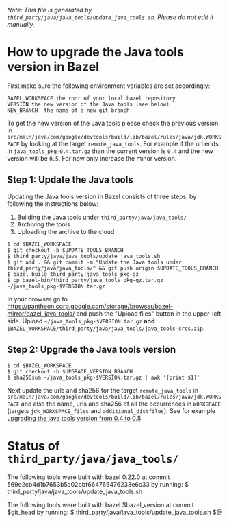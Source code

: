 *Note: This file is generated by `third_party/java/java_tools/update_java_tools.sh`. Please do not edit it manually.*

# How to upgrade the Java tools version in Bazel

First make sure the following environment variables are set accordingly:

```
BAZEL_WORKSPACE the root of your local bazel repository
VERSION the new version of the Java tools (see below)
NEW_BRANCH  the name of a new git branch
```

To get the new version of the Java tools please check the previous version in
`src/main/java/com/google/devtools/build/lib/bazel/rules/java/jdk.WORKSPACE`
by looking at the target `remote_java_tools`. For example if the url ends in
`java_tools_pkg-0.4.tar.gz` than the current version is `0.4` and the new
version will be `0.5`. For now only increase the minor version.

## Step 1: Update the Java tools

Updating the Java tools version in Bazel consists of three steps, by following the instructions below:
1. Building the Java tools under `third_party/java/java_tools/`
2. Archiving the tools
3. Uploading the archive to the cloud

```
$ cd $BAZEL_WORKSPACE
$ git checkout -b $UPDATE_TOOLS_BRANCH
$ third_party/java/java_tools/update_java_tools.sh
$ git add . && git commit -m "Update the Java tools under third_party/java/java_tools/" && git push origin $UPDATE_TOOLS_BRANCH
$ bazel build third_party:java_tools_pkg-gz
$ cp bazel-bin/third_party/java_tools_pkg-gz.tar.gz ~/java_tools_pkg-$VERSION.tar.gz
```

In your browser go to https://pantheon.corp.google.com/storage/browser/bazel-mirror/bazel_java_tools/
and push the "Upload files" button in the upper-left side. Upload `~/java_tools_pkg-$VERSION.tar.gz`
**and** `$BAZEL_WORKSPACE/third_party/java/java_tools/java_tools-srcs.zip`.

## Step 2: Upgrade the Java tools version

```
$ cd $BAZEL_WORKSPACE
$ git checkout -b $UPGRADE_VERSION_BRANCH
$ sha256sum ~/java_tools_pkg-$VERSION.tar.gz | awk '{print $1}'
```

Next update the urls and sha256 for the target `remote_java_tools` in
`src/main/java/com/google/devtools/build/lib/bazel/rules/java/jdk.WORKSPACE`
and also the name, urls and sha256 of all the occurrences in `WORKSPACE`
(targets `jdk_WORKSPACE_files` and `additional_distfiles`).
See for example [upgrading the java tools version from 0.4 to 0.5](https://github.com/bazelbuild/bazel/pull/7541/commits/93eee0e222df9d8aedd6661ea73311645824f188)

# Status of `third_party/java/java_tools/`

The following tools were built with bazel 0.22.0 at commit 569e2cb4d1b7653b5a02bbf664765476233e6c33
by running:
$ third_party/java/java_tools/update_java_tools.sh



The following tools were built with bazel $bazel_version at commit $git_head
by running:
$ third_party/java/java_tools/update_java_tools.sh $@